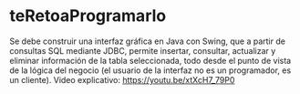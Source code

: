 # teRetoaProgramarlo
Se debe construir una interfaz gráfica en Java con Swing, que a partir de consultas SQL mediante JDBC, permite insertar, consultar, actualizar y eliminar información de la tabla seleccionada, todo desde el punto de vista de la lógica del negocio (el usuario de la interfaz no es un programador, es un cliente).
Video explicativo: https://youtu.be/xtXcH7_79P0 
